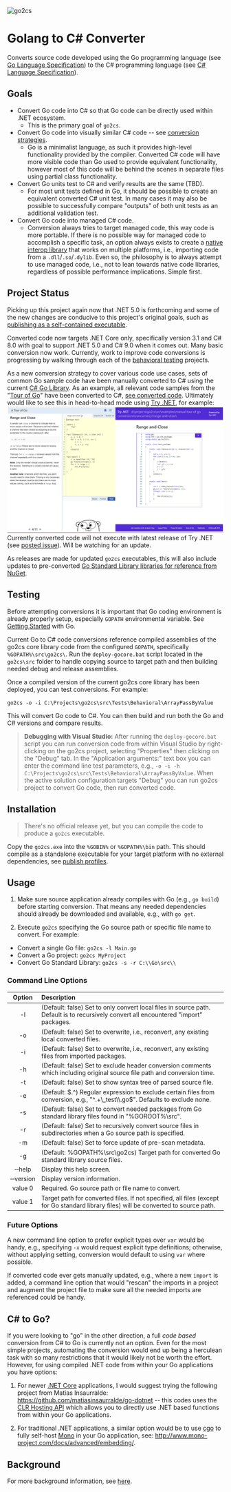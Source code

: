 ![go2cs](images/go2cs-small.png)
# Golang to C# Converter

Converts source code developed using the Go programming language (see [Go Language Specification](https://golang.org/ref/spec)) to the C# programming language (see [C# Language Specification](https://github.com/dotnet/csharplang/blob/master/spec/README.md)).

## Goals

* Convert Go code into C# so that Go code can be directly used within .NET ecosystem.
  * This is the primary goal of `go2cs`.
* Convert Go code into visually similar C# code -- see [conversion strategies](ConversionStrategies.md).
  * Go is a minimalist language, as such it provides high-level functionality provided by the compiler. Converted C# code will have more visible code than Go used to provide equivalent functionality, however most of this code will be behind the scenes in separate files using partial class functionality.
* Convert Go units test to C# and verify results are the same (TBD).
  * For most unit tests defined in Go, it should be possible to create an equivalent converted C# unit test. In many cases it may also be possible to successfully compare "outputs" of both unit tests as an additional validation test.
* Convert Go code into managed C# code.
  * Conversion always tries to target managed code, this way code is more portable. If there is no possible way for managed code to accomplish a specific task, an option always exists to create a [native interop library](https://docs.microsoft.com/en-us/dotnet/standard/native-interop/pinvoke) that works on multiple platforms, i.e., importing code from a `.dll`/`.so`/`.dylib`. Even so, the philosophy is to always attempt to use managed code, i.e., not to lean towards native code libraries, regardless of possible performance implications. Simple first.

## Project Status

Picking up this project again now that .NET 5.0 is forthcoming and some of the new changes are conducive to this project's original goals, such as [publishing as a self-contained executable](https://docs.microsoft.com/en-us/dotnet/core/deploying/#publish-self-contained).

Converted code now targets .NET Core only, specifically version 3.1 and C# 8.0 with goal to support .NET 5.0 and C# 9.0 when it comes out. Many basic conversion now work. Currently, work to improve code conversions is progressing by walking through each of the [behavioral testing](https://github.com/GridProtectionAlliance/go2cs/tree/master/src/Tests/Behavioral) projects.

As a new conversion strategy to cover various code use cases, sets of common Go sample code have been manually converted to C# using the current [C# Go Library](https://github.com/GridProtectionAlliance/go2cs/blob/master/src/gocore/). As an example, all relevant code samples from the "[Tour of Go](https://tour.golang.org/welcome/1)" have been converted to C#, [see converted code](https://github.com/GridProtectionAlliance/go2cs/blob/master/src/Examples/Manual%20Tour%20of%20Go%20Conversions/). Ultimately would like to see this in head-to-head mode using [Try .NET](https://github.com/dotnet/try), for example:
![go2cs](images/HeadToHead-Small.png)
Currently converted code will not execute with latest release of Try .NET (see [posted issue](https://github.com/dotnet/try/issues/859)). Will be watching for an update.

As releases are made for  updated `go2cs` executables, this will also include updates to pre-converted [Go Standard Library libraries for reference from NuGet](https://www.nuget.org/packages?q=%22package+in+.NET+for+use+with+go2cs%22).

## Testing

Before attempting conversions it is important that Go coding environment is already properly setup, especially `GOPATH` environmental variable. See [Getting Started](https://golang.org/doc/install) with Go.

Current Go to C# code conversions reference compiled assemblies of the go2cs core library code from the configured `GOPATH`, specifically `%GOPATH%\src\go2cs\`. Run the `deploy-gocore.bat` script located in the `go2cs\src` folder to handle copying source to target path and then building needed debug and release assemblies.

Once a compiled version of the current go2cs core library has been deployed, you can test conversions. For example:

```Shell
go2cs -o -i C:\Projects\go2cs\src\Tests\Behavioral\ArrayPassByValue
```

This will convert Go code to C#. You can then build and run both the Go and C# versions and compare results.

> **Debugging with Visual Studio:** After running the `deploy-gocore.bat` script you can run conversion code from within Visual Studio by right-clicking on the go2cs project, selecting "Properties" then clicking on the "Debug" tab. In the "Application arguments:" text box you can enter the command line test parameters, e.g., `-o -i -h C:\Projects\go2cs\src\Tests\Behavioral\ArrayPassByValue`. When the active solution configuration targets "Debug" you can run go2cs project to convert Go code, then run converted code.

## Installation

> There's no official release yet, but you can compile the code to produce a `go2cs` executable.

Copy the `go2cs.exe` into the `%GOBIN%` or `%GOPATH%\bin` path. This should compile as a standalone executable for your target platform with no external dependencies, see [publish profiles](https://github.com/GridProtectionAlliance/go2cs/tree/master/src/go2cs/Properties/PublishProfiles).

## Usage

1. Make sure source  application already compiles with Go (e.g., `go build`) before starting conversion. That means any needed dependencies should already be downloaded and available, e.g., with `go get`.

2. Execute `go2cs` specifying the Go source path or specific file name to convert. For example:
 * Convert a single Go file: `go2cs -l Main.go`
 * Convert a Go project: `go2cs MyProject`
 * Convert Go Standard Library: `go2cs -s -r C:\\Go\src\\`

### Command Line Options

| Option | Description |
|:------:|:------------|
| -l | (Default: false) Set to only convert local files in source path. Default is to recursively convert all encountered "import" packages. |
| -o | (Default: false) Set to overwrite, i.e., reconvert, any existing local converted files. |
| -i | (Default: false) Set to overwrite, i.e., reconvert, any existing files from imported packages. |
| -h | (Default: false) Set to exclude header conversion comments which including original source file path and conversion time. |
| -t | (Default: false) Set to show syntax tree of parsed source file. |
| -e | (Default: $.^) Regular expression to exclude certain files from conversion, e.g., "^.+\_test\\.go$". Defaults to exclude none. |
| -s | (Default: false) Set to convert needed packages from Go standard library files found in "%GOROOT%\\src". |
| -r | (Default: false) Set to recursively convert source files in subdirectories when a Go source path is specified. |
| -m | (Default: false) Set to force update of pre-scan metadata. |
| -g | (Default: %GOPATH%\\src\\go2cs) Target path for converted Go standard library source files. |
| &#8209;&#8209;help | Display this help screen. |
| &#8209;&#8209;version | Display version information. |   
| value 0 | Required. Go source path or file name to convert. |
| value 1 | Target path for converted files. If not specified, all files (except for Go standard library files) will be converted to source path. |

### Future Options

A new command line option to prefer explicit types over `var` would be handy, e.g., specifying `-x` would request explicit type definitions; otherwise, without applying setting, conversion would default to using `var` where possible.

If converted code ever gets manually updated, e.g., where a new `import` is added, a command line option that would "rescan" the imports in a project and augment the project file to make sure all the needed imports are referenced could be handy.

## C# to Go?

If you were looking to "go" in the other direction, a full _code based_ conversion from C# to Go is currently not an option. Even for the most simple projects, automating the conversion would end up being a herculean task with so many restrictions that it would likely not be worth the effort. However, for using compiled .NET code from within your Go applications you have options:

1. For newer [.NET Core](https://docs.microsoft.com/en-us/dotnet/core/) applications, I would suggest trying the following project from Matias Insaurralde: https://github.com/matiasinsaurralde/go-dotnet -- this codes uses the [CLR Hosting API](https://blogs.msdn.microsoft.com/msdnforum/2010/07/09/use-clr4-hosting-api-to-invoke-net-assembly-from-native-c/) which allows you to directly use .NET based functions from within your Go applications.

2. For traditional .NET applications, a similar option would be to use [cgo](https://golang.org/cmd/cgo/) to fully self-host [Mono](https://www.mono-project.com/) in your Go application, see: http://www.mono-project.com/docs/advanced/embedding/.

## Background

For more background information, see [here](Background.md).
